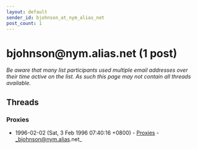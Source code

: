 ```yaml
---
layout: default
sender_id: bjohnson_at_nym_alias_net
post_count: 1
---
```


# bjohnson<span>@</span>nym.alias.net (1 post)

_Be aware that many list participants used multiple email addresses over their time active on the list. As such this page may not contain all threads available._

## Threads

### Proxies
+ 1996-02-02 (Sat, 3 Feb 1996 07:40:16 +0800) - [Proxies](/archive/1996/02/df18ea36c15225d47702906d7b06354083a6ed2e97679ee791d2a8059085a16d) - _bjohnson@nym.alias.net_

